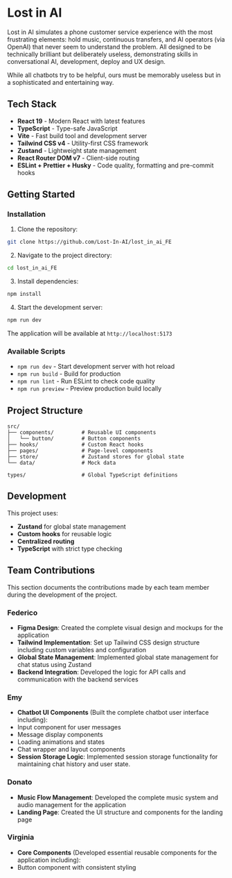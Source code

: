 # Lost in AI

Lost in AI simulates a phone customer service experience with the most frustrating elements: hold music, continuous transfers, and AI operators (via OpenAI) that never seem to understand the problem. All designed to be technically brilliant but deliberately useless, demonstrating skills in conversational AI, development, deploy and UX design.

 While all chatbots try to be helpful, ours must be memorably useless but in a sophisticated and entertaining way.

## Tech Stack

- **React 19** - Modern React with latest features
- **TypeScript** - Type-safe JavaScript
- **Vite** - Fast build tool and development server
- **Tailwind CSS v4** - Utility-first CSS framework
- **Zustand** - Lightweight state management
- **React Router DOM v7** - Client-side routing
- **ESLint + Prettier + Husky** - Code quality, formatting and pre-commit hooks

## Getting Started

### Installation

1. Clone the repository:
```bash
git clone https://github.com/Lost-In-AI/lost_in_ai_FE
```

2. Navigate to the project directory:
```bash
cd lost_in_ai_FE
```

3. Install dependencies:
```bash
npm install
```

4. Start the development server:
```bash
npm run dev
```

The application will be available at `http://localhost:5173`

### Available Scripts

- `npm run dev` - Start development server with hot reload
- `npm run build` - Build for production
- `npm run lint` - Run ESLint to check code quality
- `npm run preview` - Preview production build locally

## Project Structure

```
src/
├── components/         # Reusable UI components
│   └── button/         # Button components
├── hooks/              # Custom React hooks
├── pages/              # Page-level components
├── store/              # Zustand stores for global state
└── data/               # Mock data

types/                  # Global TypeScript definitions
```

## Development

This project uses:
- **Zustand** for global state management
- **Custom hooks** for reusable logic
- **Centralized routing**
- **TypeScript** with strict type checking

## Team Contributions

This section documents the contributions made by each team member during the development of the project.

### Federico

- **Figma Design**: Created the complete visual design and mockups for the application
- **Tailwind Implementation**: Set up Tailwind CSS design structure including custom variables and configuration
- **Global State Management**: Implemented global state management for chat status using Zustand
- **Backend Integration**: Developed the logic for API calls and communication with the backend services

### Emy

- **Chatbot UI Components** (Built the complete chatbot user interface including):
- Input component for user messages
- Message display components
- Loading animations and states
- Chat wrapper and layout components
- **Session Storage Logic**: Implemented session storage functionality for maintaining chat history and user state.

### Donato

- **Music Flow Management**: Developed the complete music system and audio management for the application
- **Landing Page**: Created the UI structure and components for the landing page

### Virginia

- **Core Components** (Developed essential reusable components for the application including):
- Button component with consistent styling
